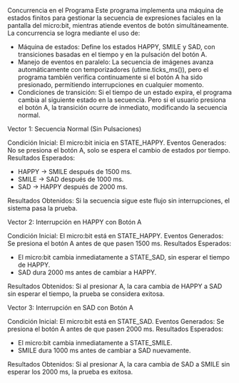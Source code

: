 Concurrencia en el Programa
Este programa implementa una máquina de estados finitos para gestionar la secuencia de expresiones faciales en la pantalla del micro:bit, mientras atiende eventos de botón simultáneamente. La concurrencia se logra mediante el uso de:

* Máquina de estados: Define los estados HAPPY, SMILE y SAD, con transiciones basadas en el tiempo y en la pulsación del botón A.
* Manejo de eventos en paralelo: La secuencia de imágenes avanza automáticamente con temporizadores (utime.ticks_ms()), pero el programa también verifica continuamente si el botón A ha sido presionado, permitiendo interrupciones en cualquier momento.
* Condiciones de transición: Si el tiempo de un estado expira, el programa cambia al siguiente estado en la secuencia. Pero si el usuario presiona el botón A, la transición ocurre de inmediato, modificando la secuencia normal.

Vector 1: Secuencia Normal (Sin Pulsaciones)
  
Condición Inicial: El micro:bit inicia en STATE_HAPPY.
Eventos Generados: No se presiona el botón A, solo se espera el cambio de estados por tiempo.
Resultados Esperados:

* HAPPY → SMILE después de 1500 ms.
* SMILE → SAD después de 1000 ms.
* SAD → HAPPY después de 2000 ms.
  
Resultados Obtenidos: Si la secuencia sigue este flujo sin interrupciones, el sistema pasa la prueba.


Vector 2: Interrupción en HAPPY con Botón A

Condición Inicial: El micro:bit está en STATE_HAPPY.
Eventos Generados: Se presiona el botón A antes de que pasen 1500 ms.
Resultados Esperados:

* El micro:bit cambia inmediatamente a STATE_SAD, sin esperar el tiempo de HAPPY.
* SAD dura 2000 ms antes de cambiar a HAPPY.
  
Resultados Obtenidos: Si al presionar A, la cara cambia de HAPPY a SAD sin esperar el tiempo, la prueba se considera exitosa.


Vector 3: Interrupción en SAD con Botón A

Condición Inicial: El micro:bit está en STATE_SAD.
Eventos Generados: Se presiona el botón A antes de que pasen 2000 ms.
Resultados Esperados:

* El micro:bit cambia inmediatamente a STATE_SMILE.
* SMILE dura 1000 ms antes de cambiar a SAD nuevamente.
  
Resultados Obtenidos: Si al presionar A, la cara cambia de SAD a SMILE sin esperar los 2000 ms, la prueba es exitosa.
